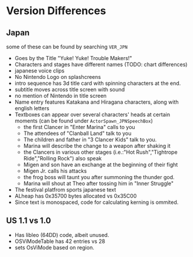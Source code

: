 # Version Differences

## Japan
some of these can be found by searching `VER_JPN`
- Goes by the Title "Yuke! Yuke! Trouble Makers!"
- Characters and stages have different names (TODO: chart differences)
- japanese voice clips
- No Nintendo Logo on splashcreens
- intro sequence has 3d title card with spinning characters at the end.
- subtitle moves across title screen with sound
- no mention of Nintendo in title screen
- Name entry features Katakana and Hiragana characters, along with english letters
- Textboxes can appear over several characters' heads at certain moments (can be found under `ActorSpawn_JPNSpeechBox`)
  - the first Clancer in "Enter Marina" calls to you
  - The attendees of "Clanball Land" talk to you
  - The children and father in "3 Clancer Kids" talk to you.
  - Marina will describe the change to a weapon after shaking it
  - the Clancers in various other stages (i.e.:"Hot Rush","Tightrope Ride","Rolling Rock") also speak
  - Migen and son have an exchange at the beginning of their fight
  - Migen Jr. calls his attacks
  - the frog boss will taunt you after summoning the thunder god.
  - Marina will shout at Theo after tossing him in "Inner Struggle"
- The festival platfrom sports japanese text
- ALheap has 0x35700 bytes allocated vs 0x35C00
- Since text is monospaced, code for calculating kerning is ommited.

## US 1.1 vs 1.0
- Has libleo (64DD) code, albeit unused.
- OSViModeTable has 42 entries vs 28
- sets OsViMode based on region.


